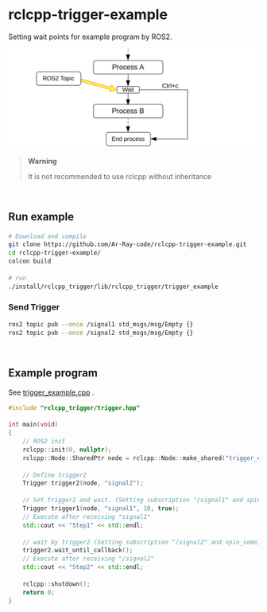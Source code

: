 # rclcpp-trigger-example

Setting wait points for example program by ROS2.

![](./image_for_readme/waittpoint_readme.png)

> **Warning**
>
> It is not recommended to use rclcpp without inheritance

<br>

## Run example

```bash
# Download and compile
git clone https://github.com/Ar-Ray-code/rclcpp-trigger-example.git
cd rclcpp-trigger-example/
colcon build

# run
./install/rclcpp_trigger/lib/rclcpp_trigger/trigger_example
```

### Send Trigger
```bash
ros2 topic pub --once /signal1 std_msgs/msg/Empty {}
ros2 topic pub --once /signal2 std_msgs/msg/Empty {}
```

<br>

## Example program

See [trigger_example.cpp](./src/trigger_example.cpp) .

```C++
#include "rclcpp_trigger/trigger.hpp"

int main(void)
{
    // ROS2 init
    rclcpp::init(0, nullptr);
    rclcpp::Node::SharedPtr node = rclcpp::Node::make_shared("trigger_example");

    // Define trigger2
    Trigger trigger2(node, "signal2");

    // Set trigger1 and wait. (Setting subscription "/signal1" and spin_some)
    Trigger trigger1(node, "signal1", 10, true);
    // Execute after receiving "signal1"
    std::cout << "Step1" << std::endl;

    // wait by trigger2 (Setting subscription "/signal2" and spin_some)
    trigger2.wait_until_callback();
    // Execute after receiving "/signal2"
    std::cout << "Step2" << std::endl;

    rclcpp::shutdown();
    return 0;
}
```